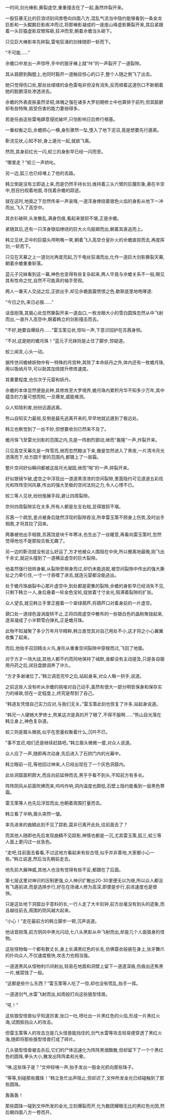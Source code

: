 
一时间,剑光棒影,撕裂虚空,重重撞击在了一起,轰然炸裂开来。

一股狂暴无比的巨浪顷刻间席卷向四面八方,混乱气流当中隐约能够看到一条金龙巨影和一头鲲鹏巨影疾冲而过,将那棒影凝成的一座座山峰虚影撕裂开来,其后紧跟着一头巨猿虚影双臂挥砸,狂冲而至,朝着佘蟾当头砸下。

只见巨大棒影率先碎裂,雷电狂涌的剑锋随即一斩而下。

“不可能……”

佘蟾口中发出一声惊呼,手中的狼牙棒上就“咔”的一声裂开了一道裂隙。

其从肩膀到胸膛上,也同时豁开一道触目惊心的口子,整个人随之倒飞了出去。

她只觉得伤口处,那丝丝缕缕的金色雷电非但没有消失,反而顺着这道伤口不断朝着她的脏腑深处渗透进去。

佘蟾的外表皮肤虽然坚韧,体魄之强在诸多大罗初期修士中也算排于前列,但其脏腑却有些特殊,抵受伤害的能力要弱得多。

若是任由这些雷电肆意侵扰破坏,只怕影响日后修行根基。

一番权衡之后,佘蟾把心一横,身形骤然一坠,堕入了地下泥沼,竟是想要先行遁离。

靳流见状,心知不妙,身上遁光一起,就欲飞离。

然而,其身前红光一闪,蛟三的身影早已经一闪而至。

“哪里走？”蛟三一声娇叱。

另一边,狐三也已经堵上了他的去路。

韩立倒是没有立即追上来,而是仍然手持长剑,维持着三头六臂的巨魔形象,悬在半空中,怒目扫视着地面,寻找着佘蟾的踪迹。

就在这时,地面之下忽然传来一声哀嚎,一道浑身缭绕着银色火焰的身影从地下一冲而出,飞入了高空中。

其衣衫破碎,头发散乱,满身伤痕,看起来狼狈不堪,正是佘蟾。

紧随其后,还有一只浑身银焰缭绕的巨大火鸟振翅而出,朝着其直追而上。

韩立见状,正中的巨猿头颅咧嘴一笑,朝着飞入高空仓皇扑火的佘蟾直掠而去,再度挥剑,一斩而下。

只见在天幕之上一道剑光再度亮起,万千电丝狂涌而出,化作一道巨大剑影撕裂天幕,朝着佘蟾重重斩落。

蓝元子兄妹看到这一幕,神色也变得有些复杂起来,两人毕竟与佘蟾关系不一般,眼见其有性命之忧,自然不可能真的袖手旁观。

两人一番天人交战之后,正欲出手,却见佘蟾面露愤恨之色,歇斯底里地咆哮道:

“今日之仇,来日必报……”

话音刚落,其眉心处忽然撕裂开来一道血口,一枚龙眼大小的雪白圆珠忽然从中飞射而出,一直升入高空中,朝着韩立的剑影撞击而去。

“不好,她要自爆妖丹……”雷玉策见状,惊叫一声,下意识回护在苏茜身侧。

“不对,这是她的蟾月珠！”蓝元子兄妹则是止住了脚步,惊疑道。

蛟三闻言,心头一动。

据传世间蟾蜍妖物中有一特殊的月宫种,其除了本命妖丹之外,体内还有一枚蟾月珠,用以吸纳月华,可以助其加倍提升修炼速度。

其重要程度,也仅次于元婴和妖丹。

佘蟾的本体显然便是此种,其修炼至大罗境界,蟾月珠内累积月华不知多少万年,其中蕴含的力量可想而知,一旦爆发,威能难测。

众人知晓利害,纷纷远遁逃离。

熊山自知实力最弱,反倒是最先逃离开来的,早早地就远遁到了极远处。

韩立也察觉到了一丝不妙,但想要收剑已然来不及了。

蟾月珠飞至雷光剑影的范围之内,先是一阵剧烈颤动,继而“轰隆”一声,炸裂开来。

只见高空天幕先是一阵雪亮,继而忽然黯淡下来,像是忽然进入了黑夜,一片清冷月光洒落而下,给方圆千里的范围内,都镀上了一层霜。

整片空间好似瞬间都被这层月光凝固,继而“啪”的一声,碎裂开来。

好似银镜乍破,虚空之中浮现出一道道黑漆漆的空间裂隙,里面隐约可见道道五彩炫光和阵阵空间风暴,传出的强大至极的空间法则之力,令人心悸不已。

蛟三等人见状,纷纷施展手段,避让四周裂隙。

奈何四周裂隙实在太多,所有人都是左支右绌,显得狼狈不堪。

苏茜一个疏忽,差点被身后陡然浮现的裂隙吞没,所幸雷玉策不顾身上伤势,及时出手相救,才将其拉了回来。

两番被他出手相救,苏茜饶是块千年寒冰,也生出了一丝暖意,再看向雷玉策时,忽然觉得他也不是那般古板无趣了。

另一边的靳流就没有这么好运了,方才他被众人围阻在中央,所以撤离地最晚,刚飞出千余丈,就迎头撞到了一道横亘虚空的巨大裂隙。

他虽然强行扭转身躯,从裂隙旁擦身而过,却仍未能逃脱,被空间裂隙中传出的强大撕扯之力牵引住,一寸一寸吞噬了进去,就连元婴都没能逃出。

处于蟾月珠崩裂中心那片虚空中,到处都是密集的裂隙,佘蟾的身影早已经消失不见,只剩下韩立一人,身后悬着一轮金色宝轮,绽放着寸寸金光,阻滞着裂隙的扩张。

众人望去,就见韩立手里正握着一个翠绿葫芦,将葫芦口对着身前的一片虚空。

葫口处一道绿色漩涡旋转不止,正将四周虚空中散布的一些银白色的晶粉聚拢起来,逐渐凝成了小半颗雪白弹丸,正是蟾月珠。

此物不知凝聚了多少万年月华精粹,韩立直觉其对自己用处不小,这才将之小心翼翼收集了起来。

而后,他抬手召回精炎火鸟,身形从重重空间裂隙中穿梭而过,飞回了地面。

对于方才一场大战,其他人都不约而同地保持了缄默,谁都没有主动提及,只是各自服用丹药之后,闭目盘膝调养了许久。

“方才多谢诸位了。”韩立调息完毕之后,站起身来,对众人略一拱手,说道。

之前这些人没有听从佘蟾的挑唆对自己动手,虽然有很大一部分明哲保身和保存实力的缘故,但在一定程度上,终究是帮到了自己。

“韩道友凭借自己实力应对,与我们无关。”雷玉策此刻也恢复了许多,站起身说道。

“韩兄一人硬撼大罗修士,熊某这次是真的开了眼了,不得不服啊……”熊山目光落在韩立身上,神色复杂道。

蛟三则是眉头微挑,似乎在思量权衡着什么,沉吟不已。

“事不宜迟,咱们还是继续赶路吧。”韩立眉头微微一蹙,对众人说道。

众人应了一声,随即再次动身,先后进入了石拱门内的光幕中。

韩立眼前一花,等他回过神来,人已经出现在了一个灰色洞窟内。

此处洞窟面积颇大,而且向前延伸而去,黑乎乎看不到头,不知前方有多长。

阵阵阴风从前面吹拂而来,呜呜作响,洞内温度也颇低,石壁上隐约能看到一层黑色寒霜。

雷玉策等人也先后浮现而出,也朝着周围打量而去。

韩立看了半晌,眉头突然一皱。

率先进来的曲鳞此刻不见了踪影,莫非已离开此处,往前面去了？

而其他人随即也先后发现曲鳞不见踪影,神情也都是一沉,尤其雷玉策,狐三,蛟三等人面上更闪过一丝急色。

“走吧,往前面去看看,不过这地方看起来有些古怪,似乎并非善地,大家都小心一些。”韩立说道,然后当先朝前走去。

他先前大展神威,其他人也没有觉得有些不妥,都跟在了后面。

第七层这里对神识的压制更强,众人神识扩散出20-30里便无以为继,所以众人都没有飞遁前进,而是选择步行,好在在场诸人修为高深,即便是步行,前进速度也是很快。

只是这处地下洞窟出乎意料的长,一行人走了大半刻钟,前方丝毫没有到头的迹象,而且越往前去,周围的阴风越大起来。

“小心！”走在最前方的韩立脚步一顿,沉声说道。

他话音刚落,前方阴风中黑光闪动,七八头黑影从中飞射而出,却是几个人面狼身的怪物。

这些怪物每一个都有数丈长,身上长满黑红色的长毛,仿佛蓑衣般披在身上,张牙舞爪的扑向众人,不仅速度极快,攻击力也相当强。

一道道黑风从怪物利爪间射出,轻易在地面和洞壁上留下一道道深痕,伤痕出还焦黑一片,被腐蚀了一般。

“这都是些什么东西？”雷玉策等人吃了一惊,却也没有慌乱,抬手一挥。

一道道剑气,水雷飞射而出,如雨般打向这些狼型怪兽。

“吼！”

这些狼型怪兽似乎知道厉害,张口一吐,喷吐出一片黑红色的火焰,形成一片黑红火海,试图抵挡众人的攻击。

但雷玉策等人的攻击岂是几头怪兽能挡住的,剑气水雷等攻击轻易便穿透了黑红火海,随即将那些狼型怪兽打成了碎片。

几头狼型怪兽被击杀后,它们的尸体迅速化为阵阵黑烟飘散,但却留下了一个个黑红色的圆珠,拳头大小,散发出阵阵柔和光晕。

“咦,这些珠子是？”文仲轻咦一声,抬手发出一股金光抓向那些珠子。

“等等,别碰那些魔珠！”韩立急忙出声阻止,但却迟了,文仲所发金光已经碰触到了那些圆珠。

轰轰轰！

那些圆珠一碰到文仲所发的金光,立刻爆裂而开,化为数团耀眼无比的黑红色光团,然后朝四面八方一卷而开。